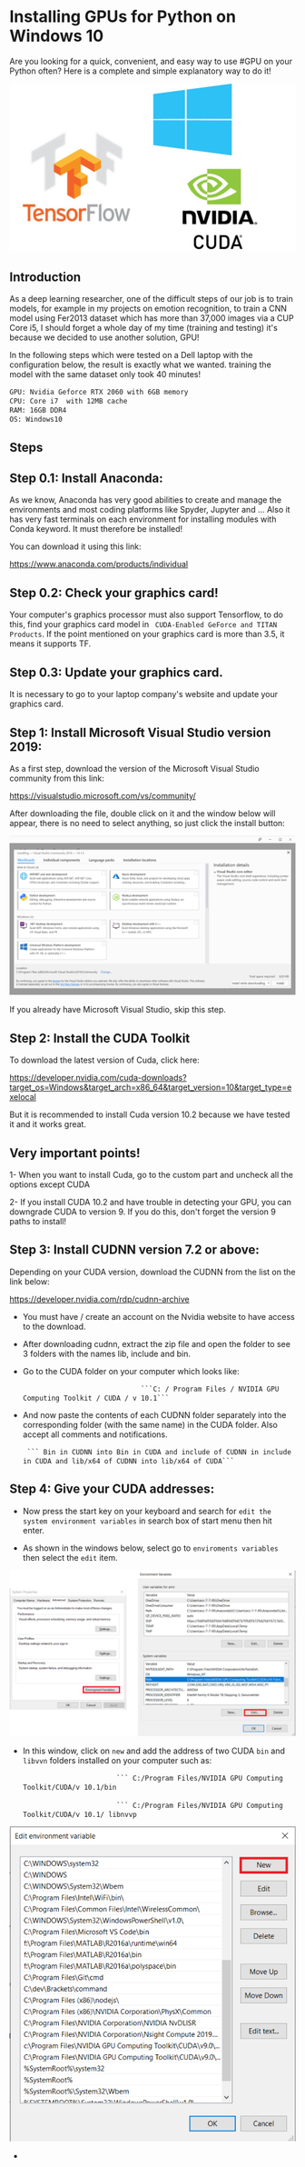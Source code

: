# Installing GPUs for Python on Windows 10

Are you looking for a quick, convenient, and easy way to use #GPU on your Python often?
Here is a complete and simple explanatory way to do it!


![](https://github.com/Mahdidrm/GPU/blob/main/1.jpeg?raw=true)


Introduction
-
As a deep learning researcher, one of the difficult steps of our job is to train models, for example in my projects on emotion recognition, to train a CNN model using Fer2013 dataset which has more than 37,000 images via a CUP Core i5, I should forget a whole day of my time (training and testing) it's because we decided to use another solution, GPU!

In the following steps which were tested on a Dell laptop with the configuration below, the result is exactly what we wanted. training the model with the same dataset only took 40 minutes!
```
GPU: Nvidia Geforce RTX 2060 with 6GB memory 
CPU: Core i7  with 12MB cache 
RAM: 16GB DDR4 
OS: Windows10

```

Steps
-

## Step 0.1: Install Anaconda:

As we know, Anaconda has very good abilities to create and manage the environments and most coding platforms like Spyder, Jupyter and ... Also it has very fast terminals on each environment for installing modules with Conda keyword. It must therefore be installed!

You can download it using this link:

https://www.anaconda.com/products/individual

## Step 0.2: Check your graphics card! 

Your computer's graphics processor must also support Tensorflow, to do this, find your graphics card model in `` CUDA-Enabled GeForce and TITAN Products``. If the point mentioned on your graphics card is more than 3.5, it means it supports TF.

## Step 0.3: Update your graphics card.
It is necessary to go to your laptop company's website and update your graphics card.


## Step 1: Install Microsoft Visual Studio version 2019:

As a first step, download the version of the Microsoft Visual Studio community from this link:

https://visualstudio.microsoft.com/vs/community/

After downloading the file, double click on it and the window below will appear, there is no need to select anything, so just click the install button:

![](https://github.com/Mahdidrm/GPU/blob/main/2.png?raw=true)

If you already have Microsoft Visual Studio, skip this step.

## Step 2: Install the CUDA Toolkit

To download the latest version of Cuda, click here:

https://developer.nvidia.com/cuda-downloads?target_os=Windows&target_arch=x86_64&target_version=10&target_type=exelocal

But it is recommended to install Cuda version 10.2 because we have tested it and it works great.

## Very important points!

1- When you want to install Cuda, go to the custom part and uncheck all the options except CUDA

2- If you install CUDA 10.2 and have trouble in detecting your GPU, you can downgrade CUDA to version 9. If you do this, don't forget the version 9 paths to install!

## Step 3: Install CUDNN version 7.2 or above:

Depending on your CUDA version, download the CUDNN from the list on the link below:

https://developer.nvidia.com/rdp/cudnn-archive

- You must have / create an account on the Nvidia website to have access to the download.

- After downloading cudnn, extract the zip file and open the folder to see 3 folders with the names lib, include and bin.

- Go to the CUDA folder on your computer which looks like:

                                   ```C: / Program Files / NVIDIA GPU Computing Toolkit / CUDA / v 10.1```

- And now paste the contents of each CUDNN folder separately into the corresponding folder (with the same name) in the CUDA folder. Also accept all comments and notifications.

       ``` Bin in CUDNN into Bin in CUDA and include of CUDNN in include in CUDA and lib/x64 of CUDNN into lib/x64 of CUDA```


## Step 4: Give your CUDA addresses:

- Now press the start key on your keyboard and search for ```edit the system environment variables``` in search box of start menu then hit enter. 

- As shown in the windows below, select go to ```enviroments variables``` then select the ```edit``` item.

![](https://github.com/Mahdidrm/GPU/blob/main/3.png)

- In this window, click on ```new``` and add the address of two CUDA ```bin``` and ```libvvn``` folders installed on your computer such as:

                             ``` C:/Program Files/NVIDIA GPU Computing Toolkit/CUDA/v 10.1/bin

                             ``` C:/Program Files/NVIDIA GPU Computing Toolkit/CUDA/v 10.1/ libnvvp
                             

![](https://github.com/Mahdidrm/GPU/blob/main/4.png?raw=true)

































- 
